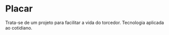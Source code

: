 # Placar
Trata-se de um projeto para facilitar a vida do torcedor.
Tecnologia aplicada ao cotidiano.
